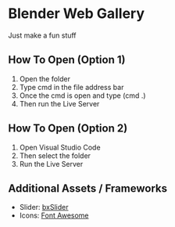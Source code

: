 # Blender Web Gallery 
Just make a fun stuff

## How To Open (Option 1)

1. Open the folder
2. Type cmd in the file address bar
3. Once the cmd is open and type (cmd .)
4. Then run the Live Server

## How To Open (Option 2)
1. Open Visual Studio Code
2. Then select the folder
3. Run the Live Server

## Additional Assets / Frameworks
- Slider: [bxSlider](https://bxslider.com/)
- Icons: [Font Awesome](https://fontawesome.com/)
